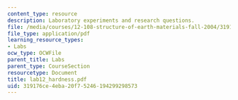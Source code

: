 ```yaml
---
content_type: resource
description: Laboratory experiments and research questions.
file: /media/courses/12-108-structure-of-earth-materials-fall-2004/319176ce4eba20f75246194299298573_lab12_hardness.pdf
file_type: application/pdf
learning_resource_types:
- Labs
ocw_type: OCWFile
parent_title: Labs
parent_type: CourseSection
resourcetype: Document
title: lab12_hardness.pdf
uid: 319176ce-4eba-20f7-5246-194299298573
---
```

